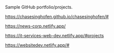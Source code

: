 Sample GitHub portfolio/projects. 

https://chasesinghofen.github.io/chasesinghofen/#

https://news-corp.netlify.app/

https://it-services-web-dev.netlify.app/#projects

https://websitedev.netlify.app/#
